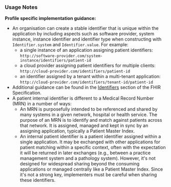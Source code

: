 ### Usage Notes

**Profile specific implementation guidance:**

- An organisation can create a stable identifier that is unique within the application by including aspects such as software provider, system instance, instance identifier and identifier type when constructing with `Identifier.system` and `Identifier.value`. For example:
   - a single instance of an application assigning patient identifiers: `http://software-provider.com/system-instance/identifiers/patient-id` 
   - a cloud provider assigning patient identifiers for multiple clients: `http://cloud-provider.com/identifiers/patient-id` 
   - an identifier assigned by a tenant within a multi-tenant application: `http://cloud-provider.com/identifiers/tenant-id/patient-id` 
- Additional guidance can be found in the [Identifiers](https://hl7.org/fhir/R4/datatypes.html#Identifier) section of the FHIR Specification.
- A patient internal identifier is different to a Medical Record Number (MRN) in a number of ways:
  - An MRN is purposefully intended to be referenced and shared by many systems in a given network, hospital or health service. The purpose of an MRN is to identify and match against patients across that network. It is assigned, managed and kept in sync by an assigning application, typically a Patient Master Index. 
  - An internal patient identifier is a patient identifier assigned within a single application. It may be exchanged with other applications for patient matching within a specific context, often with the expectation it will be returned in later exchanges (e.g., between a practice management system and a pathology system). However, it's not designed for widespread sharing beyond the consuming applications or managed centrally like a Patient Master Index. Since it's not a strong key, implementers must be careful when sharing these identifiers.
 
